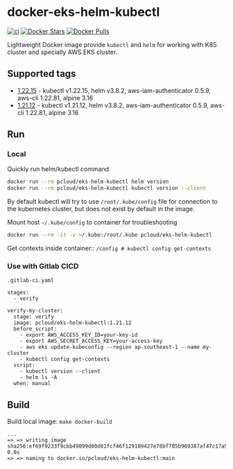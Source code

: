 # docker-eks-helm-kubectl

[![ci](https://github.com/quangthe/docker-eks-helm-kubectl/actions/workflows/docker.yaml/badge.svg)](https://github.com/quangthe/docker-eks-helm-kubectl/actions/workflows/docker.yaml)
[![Docker Stars](https://img.shields.io/docker/stars/pcloud/eks-helm-kubectl.svg?style=flat)](https://hub.docker.com/r/pcloud/eks-helm-kubectl/)
[![Docker Pulls](https://img.shields.io/docker/pulls/pcloud/eks-helm-kubectl.svg?style=flat)](https://hub.docker.com/r/pcloud/eks-helm-kubectl/)

Lightweight Docker image provide `kubectl` and `helm` for working with K8S cluster and specially AWS EKS cluster.

## Supported tags

- [1.22.15](https://github.com/quangthe/docker-eks-helm-kubectl/releases/tag/1.22.15) - kubectl v1.22.15, helm v3.8.2, aws-iam-authenticator 0.5.9, aws-cli 1.22.81, alpine 3.16
- [1.21.12](https://github.com/quangthe/docker-eks-helm-kubectl/releases/tag/1.21.12) - kubectl v1.21.12, helm v3.8.2, aws-iam-authenticator 0.5.9, aws-cli 1.22.81, alpine 3.16

## Run

### Local

Quickly run helm/kubectl command

```bash
docker run --rm pcloud/eks-helm-kubectl helm version
docker run --rm pcloud/eks-helm-kubectl kubectl version --client
```

By default kubectl will try to use `/root/.kube/config` file for connection to the kubernetes cluster, but does not exist by default in the image.

Mount host `~/.kube/config` to container for troubleshooting

```bash
docker run --rm -it -v ~/.kube:/root/.kube pcloud/eks-helm-kubectl
```

Get contexts inside container:: `/config # kubectl config get-contexts`

### Use with Gitlab CICD

`.gitlab-ci.yaml`

```yaml,
stages:
  - verify

verify-my-cluster:
  stage: verify
  image: pcloud/eks-helm-kubectl:1.21.12
  before_script:
    - export AWS_ACCESS_KEY_ID=your-key-id
    - export AWS_SECRET_ACCESS_KEY=your-access-key
    - aws eks update-kubeconfig --region ap-southeast-1 --name my-cluster
    - kubectl config get-contexts
  script:
    - kubectl version --client
    - helm ls -A
  when: manual
```

## Build

Build local image: `make docker-build`

```
...
=> => writing image sha256:ef69f9233f9cbb49099d80d01fcf46f129189427e78bf705b969387af47c17a5                        0.0s
=> => naming to docker.io/pcloud/eks-helm-kubectl:main
```
